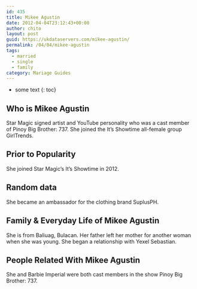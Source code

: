 ```yaml
---
id: 435
title: Mikee Agustin
date: 2012-04-04T23:12:43+00:00
author: chito
layout: post
guid: https://ukdataservers.com/mikee-agustin/
permalink: /04/04/mikee-agustin  
tags:
  - married
  - single
  - family
category: Mariage Guides
---
```


* some text
{: toc}


## Who is  Mikee Agustin
                  
                  
                  
Star Magic signed artist and YouTube personality who was a cast member of Pinoy Big Brother: 737. She joined the It&#8217;s Showtime all-female group GirlTrends.
                  
                
                
                
## Prior to Popularity 
                  
                  
                  
She joined Star Magic&#8217;s It&#8217;s Showtime in 2012.
                  
                
                
                
## Random data 
                  
                  
                  
She became an ambassador for the clothing brand SuplusPH.
                  
                
                
                
## Family & Everyday Life of Mikee Agustin
                  
                  
                  
She is from Baliuag, Bulacan. Her father left her mother for another woman when she was young. She began a relationship with Yexel Sebastian.
                  
                
                
                
## People Related With  Mikee Agustin
                  
                  
                  
She and Barbie Imperial were both cast members in the show Pinoy Big Brother: 737.
                  
                
              
            
          
          
          
    
    
  
